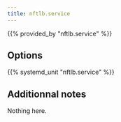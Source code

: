 ```yaml
---
title: nftlb.service
---
```


{{% provided_by "nftlb.service" %}}

## Options

{{% systemd_unit "nftlb.service" %}}

## Additionnal notes

Nothing here.